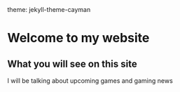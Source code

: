 
<!DOCTYPE.html>
<html>
theme: jekyll-theme-cayman
<head>
<h1>Welcome to my website</h1>
</head>
<body>

<h2>What you will see on this site</h2>
<p>I will be talking about upcoming games and gaming news</p>

</body>
</html>
